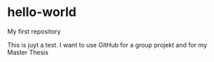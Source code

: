 # hello-world
My first repository

This is juyt a test.
I want to use GitHub for a group projekt and for my Master Thesis
